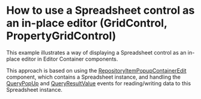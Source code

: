 # How to use a Spreadsheet control as an in-place editor (GridControl, PropertyGridControl)


<p> This example illustrates a way of displaying a Spreadsheet control as an in-place editor in Editor Container components.</p><p>This approach is based on using the <a href="http://documentation.devexpress.com/#WindowsForms/clsDevExpressXtraEditorsPopupContainerEdittopic"><u>RepositoryItemPopupContainerEdit</u></a> component, which contains a Spreadsheet instance, and handling the <a href="http://documentation.devexpress.com/#WindowsForms/DevExpressXtraEditorsPopupBaseEdit_QueryPopUptopic"><u>QueryPopUp</u></a> and <a href="http://documentation.devexpress.com/#WindowsForms/DevExpressXtraEditorsPopupContainerEdit_QueryResultValuetopic"><u>QueryResultValue</u></a> events for reading/writing data to this Spreadsheet instance.</p>

<br/>


